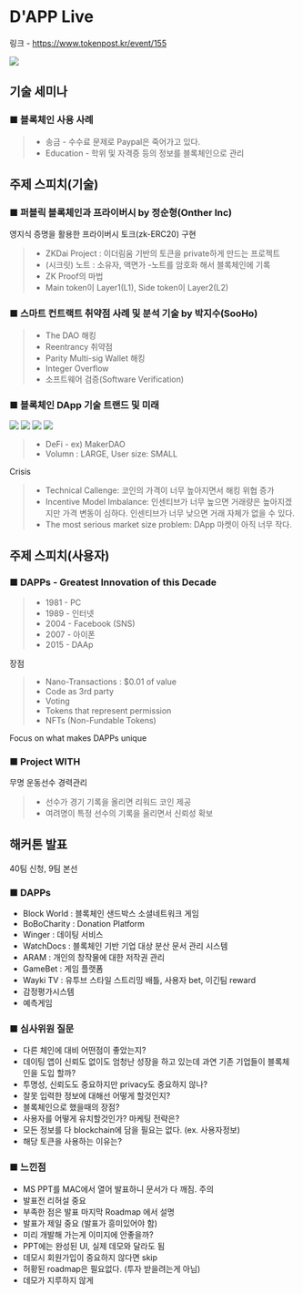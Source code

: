 # D'APP Live

링크 - https://www.tokenpost.kr/event/155

![](../../images/20190810_1.jpg)


## 기술 세미나

### ■ 블록체인 사용 사례
> - 송금 - 수수료 문제로 Paypal은 죽어가고 있다.
> - Education - 학위 및 자격증 등의 정보를 블록체인으로 관리

## 주제 스피치(기술)

### ■ 퍼블릭 블록체인과 프라이버시 by 정순형(Onther Inc)

영지식 증명을 활용한 프라이버시 토크(zk-ERC20) 구현
> - ZKDai Project : 이더림움 기반의 토큰을 private하게 만드는 프로젝트
> - (시크릿) 노트 : 소유자, 액면가
>  -노트를 암호화 해서 블록체인에 기록
> - ZK Proof의 마법
> - Main token이 Layer1(L1), Side token이 Layer2(L2)

### ■ 스마트 컨트랙트 취약점 사례 및 분석 기술 by 박지수(SooHo)

> - The DAO 해킹
> - Reentrancy 취약점
> - Parity Multi-sig Wallet 해킹 
> - Integer Overflow
> - 소프트웨어 검증(Software Verification)

### ■ 블록체인 DApp 기술 트랜드 및 미래

![](../../images/20190810_2.jpg)
![](../../images/20190810_3.jpg)
![](../../images/20190810_4.jpg)
![](../../images/20190810_5.jpg)


> - DeFi - ex) MakerDAO
> - Volumn : LARGE, User size: SMALL

Crisis

> - Technical Callenge: 코인의 가격이 너무 높아지면서 해킹 위협 증가
> - Incentive Model Imbalance: 인센티브가 너무 높으면 거래량은 높아지겠지만 가격 변동이 심하다. 인센티브가 너무 낮으면 거래 자체가 없을 수 있다.
> - The most serious market size problem: DApp 마켓이 아직 너무 작다.

## 주제 스피치(사용자)

### ■ DAPPs - Greatest Innovation of this Decade

> - 1981 - PC
> - 1989 - 인터넷
> - 2004 - Facebook (SNS)
> - 2007 - 아이폰
> - 2015 - DAAp

장점

> - Nano-Transactions : $0.01 of value
> - Code as 3rd party
> - Voting
> - Tokens that represent permission
> - NFTs (Non-Fundable Tokens)

Focus on what makes DAPPs unique

### ■ Project WITH

무명 운동선수 경력관리

> - 선수가 경기 기록을 올리면 리워드 코인 제공
> - 여려명이 특정 선수의 기록을 올리면서 신뢰성 확보

## 해커톤 발표

40팀 신청, 9팀 본선

### ■ DAPPs

- Block World : 블록체인 샌드박스 소셜네트워크 게임
- BoBoCharity : Donation Platform
- Winger : 데이팅 서비스
- WatchDocs : 블록체인 기반 기업 대상 분산 문서 관리 시스템
- ARAM : 개인의 창작물에 대한 저작권 관리
- GameBet : 게임 플랫폼
- Wayki TV : 유투브 스타일 스트리밍 배틀, 사용자 bet, 이긴팀 reward
- 감정평가시스템
- 예측게임

### ■ 심사위원 질문

- 다른 체인에 대비 어떤점이 좋았는지?
- 데이팅 앱이 신뢰도 없이도 엄청난 성장을 하고 있는데 과연 기존 기업들이 블록체인을 도입 할까?
- 투명성, 신뢰도도 중요하지만 privacy도 중요하지 않나?
- 잘못 입력한 정보에 대해선 어떻게 할것인지?
- 블록체인으로 했을때의 장점?
- 사용자를 어떻게 유치할것인가? 마케팅 전략은?
- 모든 정보를 다 blockchain에 담을 필요는 없다. (ex. 사용자정보)
- 해당 토큰을 사용하는 이유는?

### ■ 느낀점
- MS PPT를 MAC에서 열어 발표하니 문서가 다 깨짐. 주의
- 발표전 리허설 중요
- 부족한 점은 발표 마지막 Roadmap 에서 설명
- 발표가 제일 중요 (발표가 흥미있어야 함)
- 미리 개발해 가는게 이미지에 안좋을까?
- PPT에는 완성된 UI, 실제 데모와 달라도 됨
- 데모시 회원가입이 중요하지 않다면 skip
- 허황된 roadmap은 필요없다. (투자 받을려는게 아님)
- 데모가 지루하지 않게